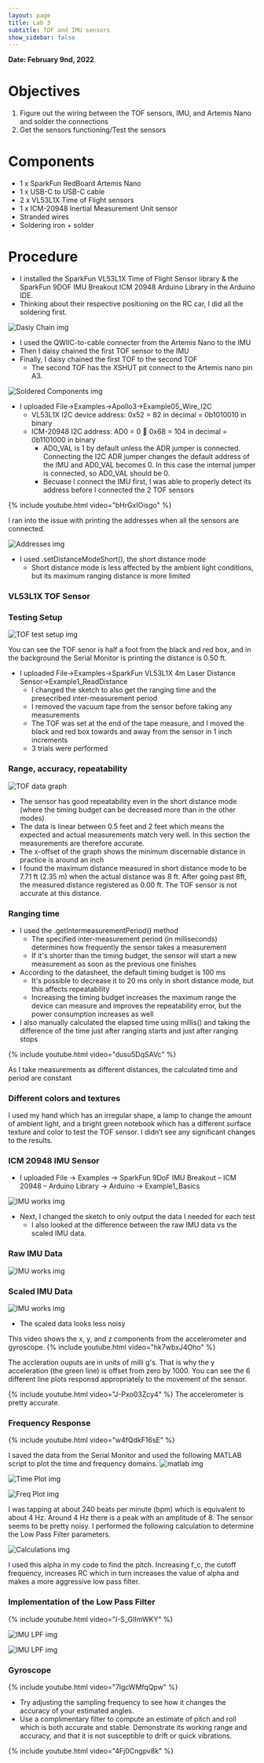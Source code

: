 ```yaml
---
layout: page
title: Lab 3
subtitle: TOF and IMU sensors
show_sidebar: false
---
```


**Date: February 9nd, 2022**

# Objectives
1. Figure out the wiring between the TOF sensors, IMU, and Artemis Nano and solder the connections
2. Get the sensors functioning/Test the sensors

# Components
- 1 x SparkFun RedBoard Artemis Nano
- 1 x USB-C to USB-C cable
- 2 x VL53L1X Time of Flight sensors
- 1 x ICM-20948 Inertial Measurement Unit sensor
- Stranded wires
- Soldering iron + solder

# Procedure
- I installed the SparkFun VL53L1X Time of Flight Sensor library & the SparkFun 9DOF IMU Breakout ICM 20948 Arduino Library in the Arduino IDE.
- Thinking about their respective positioning on the RC car, I did all the soldering first.

![Dasiy Chain img](img/lab3/Lab3-daisy-chain.JPG)

- I used the QWIIC-to-cable connecter from the Artemis Nano to the IMU
- Then I daisy chained the first TOF sensor to the IMU
- Finally, I daisy chained the first TOF to the second TOF
    - The second TOF has the XSHUT pit connect to the Artemis nano pin A3.
        
![Soldered Components img](img/lab3/Lab3-soldered-components.jpg)

- I uploaded File->Examples->Apollo3->Example05_Wire_I2C
    - VL53L1X I2C device address: 0x52 = 82 in decimal = 0b1010010 in binary
    - ICM-20948 I2C address: AD0 = 0  0x68 = 104 in decimal = 0b1101000 in binary
        - AD0_VAL is 1 by default unless the ADR jumper is connected. Connecting the I2C ADR jumper changes the default address of the IMU and AD0_VAL becomes 0. In this case the internal jumper is connected, so AD0_VAL should be 0.
        - Becuase I connect the IMU first, I was able to properly detect its address before I connected the 2 TOF sensors

{% include youtube.html video="bHrGxIOisgo" %}

I ran into the issue with printing the addresses when all the sensors are connected.

![Addresses img](img/lab3/Lab3-addresses-all-detected.png)

- I used .setDistanceModeShort(), the short distance mode
    - Short distance mode is less affected by the ambient light conditions, but its maximum ranging distance is
more limited

### VL53L1X TOF Sensor

### Testing Setup

![TOF test setup img](img/lab3/Lab3-tof-test.JPG)

You can see the TOF senor is half a foot from the black and red box, and in the background the Serial Monitor is printing the distance is 0.50 ft.

- I uploaded File->Examples->SparkFun VL53L1X 4m Laser Distance Sensor->Example1_ReadDistance
    - I changed the sketch to also get the ranging time and the presecribed inter-measurement period
    - I removed the vacuum tape from the sensor before taking any measurements
    - The TOF was set at the end of the tape measure, and I moved the black and red box towards and away from the sensor in 1 inch increments
    - 3 trials were performed

### Range, accuracy, repeatability

![TOF data graph](img/lab3/tof_data_IMG.png)

- The sensor has good repeatability even in the short distance mode (where the timing budget can be decreased more than in the other modes)
- The data is linear between 0.5 feet and 2 feet which means the expected and actual measurements match very well. In this section the measurements are therefore accurate.
- The x-offset of the graph shows the minimum discernable distance in practice is around an inch
- I found the maximum distance measured in short distance mode to be 7.71 ft (2.35 m) when the actual distance was 8 ft. After going past 8ft, the measured distance registered as 0.00 ft. The TOF sensor is not accurate at this distance.

### Ranging time
- I used the .getIntermeasurementPeriod() method
  - The specified inter-measurement period (in milliseconds) determines how frequently the sensor takes a measurement
  - If it's shorter than the timing budget, the sensor will start a new measurement as soon as the previous one finishes
- According to the datasheet, the default timing budget is 100 ms
  - It's possible to decrease it to 20 ms only in short distance mode, but this affects repeatability
  - Increasing the timing budget increases the maximum range the device can measure and improves the repeatability error, but the power consumption increases as well
- I also manually calculated the elapsed time using millis() and taking the difference of the time just after ranging starts and just after ranging stops

{% include youtube.html video="dusu5DqSAVc" %}

As I take measurements as different distances, the calculated time and period are constant

### Different colors and textures
I used my hand which has an irregular shape, a lamp to change the amount of ambient light, and a bright green notebook which has a different surface texture and color to test the TOF sensor. I didn’t see any significant changes to the results.

### ICM 20948 IMU Sensor
- I uploaded File -> Examples -> SparkFun 9DoF IMU Breakout – ICM 20948 – Arduino Library -> Arduino -> Example1_Basics

![IMU works img](img/lab3/Lab3-imu-functioning.png)

- Next, I changed the sketch to only output the data I needed for each test
  - I also looked at the difference between the raw IMU data vs the scaled IMU data.

### Raw IMU Data
![IMU works img](img/lab3/Lab3-imu-raw-data.png)

### Scaled IMU Data
![IMU works img](img/lab3/Lab3-imu-scaled-data.png)

- The scaled data looks less noisy

This video shows the x, y, and z components from the accelerometer and gyroscope.
{% include youtube.html video="hk7wbxJ4Oho" %}

The accleration ouputs are in units of milli g's. That is why the y acceleration (the green line) is offset from zero by 1000. You can see the 6 different line plots responsd appropriately to the movement of the sensor.

{% include youtube.html video="J-Pxo03Zcy4" %}
The accelerometer is pretty accurate.

### Frequency Response

{% include youtube.html video="w4fQdkF16sE" %}

I saved the data from the Serial Monitor and used the following MATLAB script to plot the time and frequency domains.
![matlab img](img/lab3/lab3-fft-matlab.png)

![Time Plot img](img/lab3/lab3_time_domain_IMG.png)

![Freq Plot img](img/lab3/lab3_freq_domain_IMG.png)

I was tapping at about 240 beats per minute (bpm) which is equivalent to about 4 Hz. Around 4 Hz there is a peak with an amplitude of 8. The sensor seems to be pretty noisy. I performed the following calculation to determine the Low Pass Filter parameters.

![Calculations img](img/lab3/lab3-alpha-calc.png)

I used this alpha in my code to find the pitch. Increasing f_c, the cutoff frequency, increases RC which in turn increases the value of alpha and makes a more aggressive low pass filter.

### Implementation of the Low Pass Filter

{% include youtube.html video="I-S_GIImWKY" %}

![IMU LPF img](img/lab3/Lab3-LPF1.png)

![IMU LPF img](img/lab3/Lab3-LPF2.png)

### Gyroscope

{% include youtube.html video="7lgcWMfqQpw" %}

- Try adjusting the sampling frequency to see how it changes the accuracy of your estimated angles.
- Use a complimentary filter to compute an estimate of pitch and roll which is both accurate and stable. Demonstrate its working range and accuracy, and that it is not susceptible to drift or quick vibrations.

{% include youtube.html video="4Fj0Cngpv8k" %}



